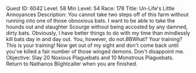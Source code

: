 Quest ID: 6042
Level: 58
Min Level: 54
Race: 178
Title: Un-Life's Little Annoyances
Description: You cannot take two steps off of this farm without running into one of those obnoxious bats. I want to be able to take the hounds out and slaughter Scourge without being accosted by any damned, dirty bats. Obviously, I have better things to do with my time than mindlessly kill bats day in and day out. You, however, do not.$B$BWhat? Your training? This is your training! Now get out of my sight and don't come back until you've killed a fair number of those winged demons. Don't disappoint me.
Objective: Slay 20 Noxious Plaguebats and 10 Monstrous Plaguebats. Return to Nathanos Blightcaller when you are finished.
